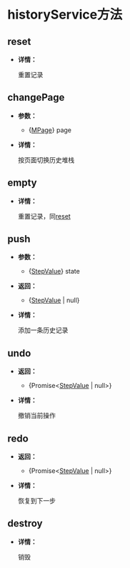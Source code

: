 # historyService方法

## reset

- **详情：**

  重置记录

## changePage

- **参数：**

  - {[MPage](https://github.com/Tencent/tmagic-editor/blob/c143a5f7670ae61d80c1a2cfcc780cfb5259849d/packages/schema/src/index.ts#L61)} page

- **详情：**

  按页面切换历史堆栈

## empty

- **详情：**

  重置记录，同[reset](#reset)
## push

- **参数：**

  - {[StepValue](https://github.com/Tencent/tmagic-editor/blob/239b5d3efeae916a8cf3e3566d88063ecccc0553/packages/editor/src/type.ts#L400-L404)} state

- **返回：**

  - {[StepValue](https://github.com/Tencent/tmagic-editor/blob/239b5d3efeae916a8cf3e3566d88063ecccc0553/packages/editor/src/type.ts#L400-L404) | null}

- **详情：**

  添加一条历史记录

## undo

- **返回：**

  - {Promise<[StepValue](https://github.com/Tencent/tmagic-editor/blob/239b5d3efeae916a8cf3e3566d88063ecccc0553/packages/editor/src/type.ts#L400-L404) | null>}

- **详情：**

  撤销当前操作

## redo

- **返回：**

  - {Promise<[StepValue](https://github.com/Tencent/tmagic-editor/blob/239b5d3efeae916a8cf3e3566d88063ecccc0553/packages/editor/src/type.ts#L400-L404) | null>}

- **详情：**

  恢复到下一步

## destroy

- **详情：**

  销毁
